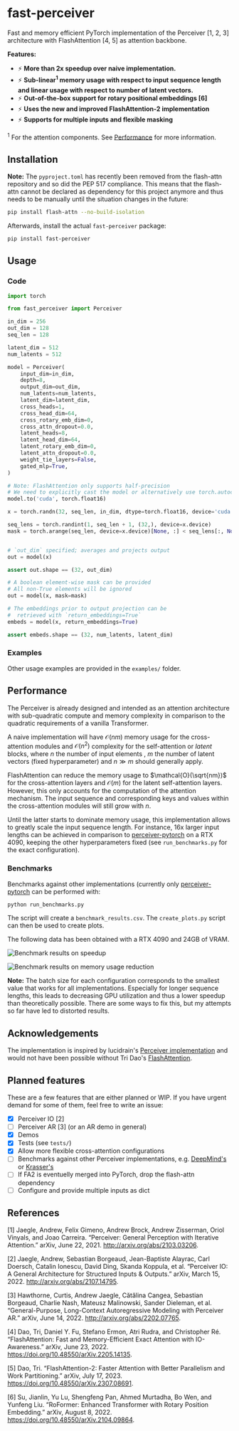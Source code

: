 fast-perceiver
=========================

Fast and memory efficient PyTorch implementation of the Perceiver [1, 2, 3] architecture with FlashAttention [4, 5] as attention backbone.

**Features:**

* ⚡ **More than 2x speedup over naive implementation.**
* ⚡ **Sub-linear<sup>1</sup> memory usage with respect to input sequence length and linear usage with respect to number of latent vectors.**
* ⚡ **Out-of-the-box support for rotary positional embeddings [6]**
* ⚡ **Uses the new and improved FlashAttention-2 implementation**
* ⚡ **Supports for multiple inputs and flexible masking**

<sup>1</sup> For the attention components. See [Performance](#performance) for more information.

Installation
------------

**Note:** The `pyproject.toml` has recently been removed from the flash-attn repository and so did the PEP 517 compliance. This means that the flash-attn cannot be declared as dependency for this project anymore and thus needs to be manually until the situation changes in the future:

```bash
pip install flash-attn --no-build-isolation
```

Afterwards, install the actual `fast-perceiver` package:


```bash
pip install fast-perceiver
```

Usage
-----

### Code

```python
import torch

from fast_perceiver import Perceiver

in_dim = 256
out_dim = 128
seq_len = 128

latent_dim = 512
num_latents = 512

model = Perceiver(
    input_dim=in_dim,
    depth=8,
    output_dim=out_dim,
    num_latents=num_latents,
    latent_dim=latent_dim,
    cross_heads=1,
    cross_head_dim=64,
    cross_rotary_emb_dim=0,
    cross_attn_dropout=0.0,
    latent_heads=8,
    latent_head_dim=64,
    latent_rotary_emb_dim=0,
    latent_attn_dropout=0.0,
    weight_tie_layers=False,
    gated_mlp=True,
)

# Note: FlashAttention only supports half-precision
# We need to explicitly cast the model or alternatively use torch.autocast
model.to('cuda', torch.float16)

x = torch.randn(32, seq_len, in_dim, dtype=torch.float16, device='cuda')

seq_lens = torch.randint(1, seq_len + 1, (32,), device=x.device)
mask = torch.arange(seq_len, device=x.device)[None, :] < seq_lens[:, None]


# `out_dim` specified; averages and projects output
out = model(x)

assert out.shape == (32, out_dim)

# A boolean element-wise mask can be provided
# All non-True elements will be ignored
out = model(x, mask=mask)

# The embeddings prior to output projection can be
#  retrieved with `return_embeddings=True`
embeds = model(x, return_embeddings=True)

assert embeds.shape == (32, num_latents, latent_dim)
```

### Examples

Other usage examples are provided in the `examples/` folder.

Performance
-----------

The Perceiver is already designed and intended as an attention architecture with sub-quadratic compute and memory complexity in comparison to the quadratic requirements of a vanilla Transformer.

A naive implementation will have $\mathcal{O}(nm)$ memory usage for the cross-attention modules and $\mathcal{O}(n^2)$ complexity for the self-attention or _latent_ blocks, where $n$ the number of input elements , $m$ the number of latent vectors (fixed hyperparameter) and $n \gg m$ should generally apply.

FlashAttention can reduce the memory usage to $\mathcal{O}(\sqrt{nm})$ for the cross-attention layers and $\mathcal{O}(m)$ for the latent self-attention layers. However, this only accounts for the computation of the attention mechanism. The input sequence and corresponding keys and values within the cross-attention modules will still grow with $n$.

Until the latter starts to dominate memory usage, this implementation allows to greatly scale the input sequence length. For instance, 16x larger input lengths can be achieved in comparison to [perceiver-pytorch](https://github.com/lucidrains/perceiver-pytorch) on a RTX 4090, keeping the other hyperparameters fixed (see `run_benchmarks.py` for the exact configuration).

### Benchmarks

Benchmarks against other implementations (currently only [perceiver-pytorch]([perceiver-pytorch](https://github.com/lucidrains/perceiver-pytorch)) can be performed with:

```bash
python run_benchmarks.py
```

The script will create a `benchmark_results.csv`. The `create_plots.py` script can then be used to create plots.

The following data has been obtained with a RTX 4090 and 24GB of VRAM.

![Benchmark results on speedup](figures/benchmark_speedup.png)

![Benchmark results on memory usage reduction](figures/benchmark_memory_usage_reduction.png)

**Note:** The batch size for each configuration corresponds to the smallest value that works for all implementations. Especially for longer sequence lengths, this leads to decreasing GPU utilization and thus a lower speedup than theoretically possible. There are some ways to fix this, but my attempts so far have led to distorted results.

Acknowledgements
----------------

The implementation is inspired by lucidrain's [Perceiver implementation](https://github.com/lucidrains/perceiver-pytorch) and would not have been possible without Tri Dao's [FlashAttention](https://github.com/Dao-AILab/flash-attention).

Planned features
---------------

These are a few features that are either planned or WIP. If you have urgent demand for some of them, feel free to write an issue:

- [X] Perceiver IO [2]
- [ ] Perceiver AR [3] (or an AR demo in general)
- [X] Demos
- [X] Tests (see `tests/`)
- [X] Allow more flexible cross-attention configurations
- [ ] Benchmarks against other Perceiver implementations, e.g. [DeepMind's](https://github.com/deepmind/deepmind-research/tree/master/perceiver) or [Krasser's](https://github.com/krasserm/perceiver-io)
- [ ] If FA2 is eventuelly merged into PyTorch, drop the flash-attn dependency
- [ ] Configure and provide multiple inputs as dict

References
----------

[1] Jaegle, Andrew, Felix Gimeno, Andrew Brock, Andrew Zisserman, Oriol Vinyals, and Joao Carreira. “Perceiver: General Perception with Iterative Attention.” arXiv, June 22, 2021. http://arxiv.org/abs/2103.03206.

[2] Jaegle, Andrew, Sebastian Borgeaud, Jean-Baptiste Alayrac, Carl Doersch, Catalin Ionescu, David Ding, Skanda Koppula, et al. “Perceiver IO: A General Architecture for Structured Inputs & Outputs.” arXiv, March 15, 2022. http://arxiv.org/abs/2107.14795.

[3] Hawthorne, Curtis, Andrew Jaegle, Cătălina Cangea, Sebastian Borgeaud, Charlie Nash, Mateusz Malinowski, Sander Dieleman, et al. “General-Purpose, Long-Context Autoregressive Modeling with Perceiver AR.” arXiv, June 14, 2022. http://arxiv.org/abs/2202.07765.

[4] Dao, Tri, Daniel Y. Fu, Stefano Ermon, Atri Rudra, and Christopher Ré. “FlashAttention: Fast and Memory-Efficient Exact Attention with IO-Awareness.” arXiv, June 23, 2022. https://doi.org/10.48550/arXiv.2205.14135.

[5] Dao, Tri. “FlashAttention-2: Faster Attention with Better Parallelism and Work Partitioning.” arXiv, July 17, 2023. https://doi.org/10.48550/arXiv.2307.08691.

[6] Su, Jianlin, Yu Lu, Shengfeng Pan, Ahmed Murtadha, Bo Wen, and Yunfeng Liu. “RoFormer: Enhanced Transformer with Rotary Position Embedding.” arXiv, August 8, 2022. https://doi.org/10.48550/arXiv.2104.09864.
